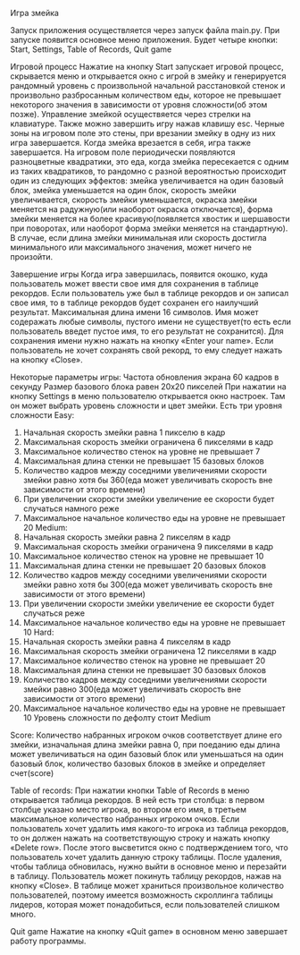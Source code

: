 Игра змейка

Запуск приложения осуществляется через запуск файла main.py.
При запуске появится основное меню приложения. Будет четыре кнопки: Start, Settings, Table of Records, Quit game

Игровой процесс
Нажатие на кнопку Start запускает игровой процесс, скрывается меню и открывается окно с игрой в змейку и генерируется рандомный уровень с произвольной начальной расстановкой стенок и произвольно разбросанным количеством еды, которое не превышает некоторого значения в зависимости от уровня сложности(об этом позже). Управление змейкой осуществяется через стрелки на клавиатуре. Также можно завершить игру нажав клавишу esc. Черные зоны на игровом поле это стены, при врезании змейку в одну из них игра завершается. Когда змейка врезается в себя, игра также завершается. На игровом поле периодически появляются разноцветные квадратики, это еда, когда змейка пересекается с одним из таких квадратиков, то рандомно с разной вероятностью происходит один из следующих эффектов: змейка увеличивается на один базовый блок, змейка уменьшается на один блок, скорость змейки увеличивается, скорость змейки уменьшается, окраска змейки меняется на радужную(или наоборот окраска отключается), форма змейки меняется на более красивую(появляется хвостик и шершавости при поворотах, или наоборот форма змейки меняется на стандартную). В случае, если длина змейки минимальная или скорость достигла минимального или максимального значения, может ничего не произойти.

Завершение игры
Когда игра завершилась, появится окошко, куда пользователь может ввести свое имя для сохранения в таблице рекордов. Если пользователь уже был в таблице рекордов и он записал свое имя, то в таблице рекордов будет сохранен его наилучший результат. Максимальная длина имени 16 символов. Имя может содеражать любые символы, пустого имени не существует(то есть если пользователь введет пустое имя, то его результат не сохранится). Для сохранения имени нужно нажать на кнопку «Enter your name». Если пользователь не хочет сохранять свой рекорд, то ему следует нажать на кнопку «Close». 

Некоторые параметры игры:
Частота обновления экрана 60 кадров в секунду
Размер базового блока равен 20x20 пикселей
При нажатии на кнопку Settings  в меню пользователю открывается окно настроек. Там он может выбрать уровень сложности и цвет змейки. Есть три уровня сложности
Easy:
1. Начальная скорость змейки равна 1 пикселю в кадр
2. Максимальная скорость змейки ограничена 6 пикселями в кадр
3. Максимальное количество стенок на уровне не превышает 7
4. Максимальная длина стенки не превышает 15 базовых блоков
5. Количество кадров между соседними увеличениями скорости змейки равно хотя бы 360(еда может увеличивать скорость вне зависимости от этого времени)
6. При увеличении скорости змейки увеличение ее скорости будет случаться намного реже
7. Максимальное начальное количество еды на уровне не превышает 20
Medium:
1. Начальная скорость змейки равна 2 пикселям в кадр
2. Максимальная скорость змейки ограничена 9 пикселями в кадр
3. Максимальное количество стенок на уровне не превышает 10
4. Максимальная длина стенки не превышает 20 базовых блоков
5. Количество кадров между соседними увеличениями скорости змейки равно хотя бы 300(еда может увеличивать скорость вне зависимости от этого времени)
6. При увеличении скорости змейки увеличение ее скорости будет случаться реже
7. Максимальное начальное количество еды на уровне не превышает 10
Hard:
1. Начальная скорость змейки равна 4 пикселям в кадр
2. Максимальная скорость змейки ограничена 12 пикселями в кадр
3. Максимальное количество стенок на уровне не превышает 20
4. Максимальная длина стенки не превышает 30 базовых блоков
5. Количество кадров между соседними увеличениями скорости змейки равно 300(еда может увеличивать скорость вне зависимости от этого времени)
6. Максимальное начальное количество еды на уровне не превышает 10
Уровень сложности по дефолту стоит Medium

Score:
Количество набранных игроком очков соответствует длине его змейки, изначальная длина змейки равна 0, при поеданию еды длина может увеличиваться на один базовый блок или уменьшаться на один базовый блок, количество базовых блоков в змейке и определяет счет(score)

Table of records:
При нажатии кнопки Table of Records в меню открывается таблица рекордов.
В ней есть три столбца: в первом столбце указано место игрока, во втором его имя, в третьем максимальное количество набранных игроком очков. Если пользователь хочет удалить имя какого-то игрока из таблица рекордов, то он должен нажать на соответствующую строку и нажать кнопку «Delete row». После этого высветится окно с подтверждением того, что пользователь хочет удалить данную строку таблицы. После удаления, чтобы таблица обновилась, нужно выйти в основное меню и перезайти в таблицу. Пользователь может покинуть таблицу рекордов, нажав на кнопку «Close». В таблице может храниться произвольное количество пользователей, поэтому имеется возможность скроллинга таблицы лидеров, которая может понадобиться, если пользователей слишком много.

Quit game
Нажатие на кнопку «Quit game»  в основном меню завершает работу программы.
